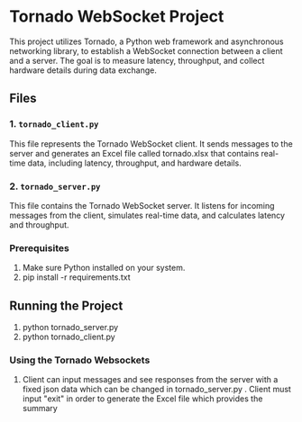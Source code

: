 # Tornado WebSocket Project

This project utilizes Tornado, a Python web framework and asynchronous networking library, to establish a WebSocket connection between a client and a server. The goal is to measure latency, throughput, and collect hardware details during data exchange.

## Files

### 1. `tornado_client.py`

This file represents the Tornado WebSocket client. It sends messages to the server and generates an Excel file called tornado.xlsx that contains real-time data, including latency, throughput, and hardware details.

### 2. `tornado_server.py`

This file contains the Tornado WebSocket server. It listens for incoming messages from the client, simulates real-time data, and calculates latency and throughput.

### Prerequisites

1. Make sure Python installed on your system.
2. pip install -r requirements.txt

## Running the Project

1. python tornado_server.py
2. python tornado_client.py

### Using the Tornado Websockets

1. Client can input messages and see responses from the server with a fixed json data which can be changed in tornado_server.py . Client must input "exit" in order to generate the Excel file which provides the summary
